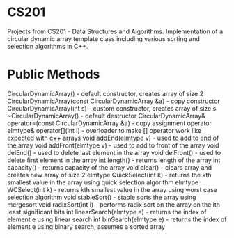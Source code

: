 # CS201
Projects from CS201 - Data Structures and Algorithms. Implementation of a circular dynamic array template class including various sorting and selection algorithms in C++.

# Public Methods
CircularDynamicArray() - default constructor, creates array of size 2
CircularDynamicArray(const CircularDynamicArray &a) - copy constructor
CircularDynamicArray(int s) - custom constructor, creates array of size s
~CircularDynamicArray() - default destructor
CircularDynamicArray<elmtype>& operator=(const CircularDynamicArray<elmtype> &a) - copy assignment operator
elmtype& operator[](int i) - overloader to make [] operator work like expected with c++ arrays
void addEnd(elmtype v) - used to add to end of the array
void addFront(elmtype v) - used to add to front of the array
void delEnd() - used to delete last element in the array
void delFront() - used to delete first element in the array
int length() - returns length of the array
int capacity() - returns capacity of the array
void clear() - clears array and creates new array of size 2
elmtype QuickSelect(int k) - returns the kth smallest value in the array using quick selection algorithm
elmtype WCSelect(int k) - returns kth smallest value in the array using worst case selection algorithm
void stableSort() - stable sorts the array using mergesort
void radixSort(int i) - performs radix sort on the array on the ith least significant bits
int linearSearch(elmtype e) - returns the index of element e using linear search
int binSearch(elmtype e) - returns the index of element e using binary search, assumes a sorted array
